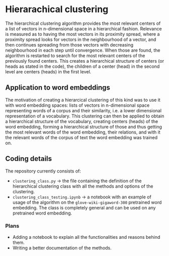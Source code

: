 # Hierarachical clustering
The hierarchical clustering algorithm provides the most relevant centers of a list of vectors in n-dimensional space in a hierarchical fashion. Relevance is measured as to having the most vectors in its proximity spread, where a proximity spread looks for vectors in the neighbourhood of a vector, and then continues spreading from those vectors with decreasing neighbourhood in each step until convergence. When those are found, the algorithm is restarted to search for the most relevant centers of the previously found centers. This creates a hierarchical structure of centers (or heads as stated in the code), the children of a center (head) in the second level are centers (heads) in the first level. 

## Application to word embeddings

The motivation of creating a hierarcical clustering of this kind was to use it with word embedding spaces: lists of vectors in n-dimensional space representing words of a corpus and their similarity, i.e. a lower dimensional representation of a vocabulary. This clustering can then be applied to obtain a hierarchical structure of the vocabulary, creating centers (heads) of the word embedding, forming a hierarchical structure of those and thus getting the most relevant words of the word embedding, their relations, and with it the relevant words of the corpus of text the word embedding was trained on.

## Coding details

The repository currently consists of:
- `clustering_class.py` -> the file containing the definition of the hierarchical clustering class with all the methods and options of the clustering.
- `clustering_class_testing.ipynb` -> a notebook with an example of usage of the algorithm on the `glove-wiki-gigaword-300` pretrained word embedding. The class is completely general and can be used on any pretrained word embedding.

### Plans

- Adding a notebook to explain all the functionalities and reasons behind them.
- Writing a better documentation of the methods.